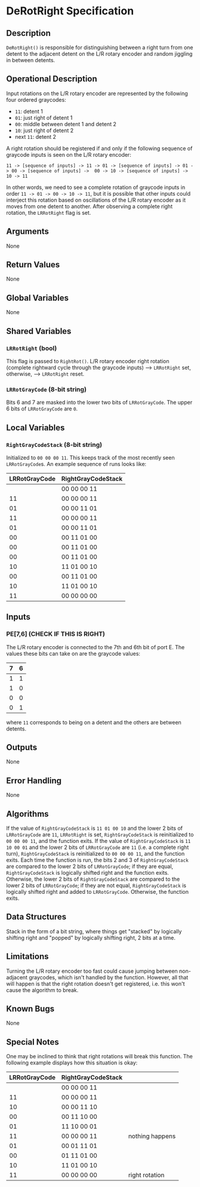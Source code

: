 # DeRotRight Specification

## Description

`DeRotRight()` is responsible for distinguishing between a right turn from
one detent to the adjacent detent on the L/R rotary encoder and random
jiggling in between detents.

## Operational Description

Input rotations on the L/R rotary encoder are represented by the following
four ordered graycodes:

* `11`: detent 1
* `01`: just right of detent 1
* `00`: middle between detent 1 and detent 2
* `10`: just right of detent 2
* next `11`: detent 2

A right rotation should be registered if and only if the following sequence
of graycode inputs is seen on the L/R rotary encoder:
```
11 -> [sequence of inputs] -> 11 -> 01 -> [sequence of inputs] -> 01 -> 00 -> [sequence of inputs] ->  00 -> 10 -> [sequence of inputs] -> 10 -> 11
```
In other words, we need to see a complete rotation of graycode inputs in
order `11 -> 01 -> 00 -> 10 -> 11`,
but it is possible that other inputs could interject this rotation based on
oscillations of the L/R rotary encoder as it moves from one detent to
another.
After observing a complete right rotation, the `LRRotRight` flag is set.

## Arguments

None

## Return Values

None

## Global Variables

None

## Shared Variables

### `LRRotRight` (bool)

This flag is passed to `RightRot()`.
L/R rotary encoder right rotation (complete rightward cycle through the
graycode inputs) --> `LRRotRight` set,
otherwise, --> `LRRotRight` reset.

### `LRRotGrayCode` (8-bit string)

Bits 6 and 7 are masked into the lower two bits of `LRRotGrayCode`.
The upper 6 bits of `LRRotGrayCode` are `0`.

## Local Variables

### `RightGrayCodeStack` (8-bit string)

Initialized to `00 00 00 11`.
This keeps track of the most recently seen `LRRotGrayCode`s.
An example sequence of runs looks like:

| LRRotGrayCode | RightGrayCodeStack |
| ------------- | ----------------- |
|               | 00 00 00 11 |
|11             | 00 00 00 11 |
|01             | 00 00 11 01 |
|11             | 00 00 00 11 |
|01             | 00 00 11 01 |
|00             | 00 11 01 00 |
|00             | 00 11 01 00 |
|00             | 00 11 01 00 |
|10             | 11 01 00 10 |
|00             | 00 11 01 00 |
|10             | 11 01 00 10 |
|11             | 00 00 00 00 |

## Inputs

### PE[7,6] (CHECK IF THIS IS RIGHT)

The L/R rotary encoder is connected to the 7th and 6th bit of port E.
The values these bits can take on are the graycode values:

| 7 | 6 |
| --- | --- |
| 1 | 1 |
| 1 | 0 |
| 0 | 0 |
| 0 | 1 |

where `11` corresponds to being on a detent and the others are between
detents.

## Outputs

None

## Error Handling

None

## Algorithms

If the value of `RightGrayCodeStack` is `11 01 00 10` and the lower 2 bits
of `LRRotGrayCode` are `11`, `LRRotRight` is set, `RightGrayCodeStack` is
reinitialized to `00 00 00 11`, and the function exits.
If the value of `RightGrayCodeStack` is `11 10 00 01` and the lower 2 bits
of `LRRotGrayCode` are `11` (i.e. a complete right turn),
`RightGrayCodeStack` is
reinitialized to `00 00 00 11`, and the function exits.
Each time the function is run, the bits 2 and 3 of `RightGrayCodeStack`
are compared to the lower 2 bits of `LRRotGrayCode`; if they are equal,
`RightGrayCodeStack` is logically shifted right and the function exits.
Otherwise, the lower 2 bits of `RightGrayCodeStack` are compared to the lower
2 bits of `LRRotGrayCode`; if they are not equal, `RightGrayCodeStack` is
logically shifted right and added to `LRRotGrayCode`. Otherwise, the
function exits.

## Data Structures

Stack in the form of a bit string, where things get "stacked" by logically
shifting right and "popped" by logically shifting right, 2 bits at a time.

## Limitations

Turning the L/R rotary encoder too fast could cause jumping between
non-adjacent graycodes, which isn't handled by the function.
However, all that will happen is that the right rotation doesn't get
registered, i.e. this won't cause the algorithm to break.

## Known Bugs

None

## Special Notes

One may be inclined to think that right rotations will break this function.
The following example displays how this situation is okay:

| LRRotGrayCode | RightGrayCodeStack | |
| ------------- | ----------------- |----|
|               | 00 00 00 11 |
|11             | 00 00 00 11 |
|10             | 00 00 11 10 |
|00             | 00 11 10 00 |
|01             | 11 10 00 01 |
|11             | 00 00 00 11 | nothing happens |
|01             | 00 01 11 01 |
|00             | 01 11 01 00 |
|10             | 11 01 00 10 |
|11             | 00 00 00 00 | right rotation |
